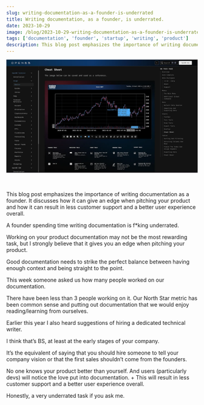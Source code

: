 ```yaml
---
slug: writing-documentation-as-a-founder-is-underrated
title: Writing documentation, as a founder, is underrated.
date: 2023-10-29
image: /blog/2023-10-29-writing-documentation-as-a-founder-is-underrated.png
tags: ['documentation', 'founder', 'startup', 'writing', 'product']
description: This blog post emphasizes the importance of writing documentation as a founder. It discusses how it can give an edge when pitching your product and how it can result in less customer support and a better user experience overall.
---
```


<p align="center">
    <img width="600" src="/blog/2023-10-29-writing-documentation-as-a-founder-is-underrated.png"/>
</p>

<br />

This blog post emphasizes the importance of writing documentation as a founder. It discusses how it can give an edge when pitching your product and how it can result in less customer support and a better user experience overall.

<!-- truncate -->

<div style={{borderTop: '1px solid #0088CC', margin: '1.5em 0'}} />

A founder spending time writing documentation is f*king underrated.

Working on your product documentation may not be the most rewarding task, but I strongly believe that it gives you an edge when pitching your product.

Good documentation needs to strike the perfect balance between having enough context and being straight to the point.

This week someone asked us how many people worked on our documentation.

There have been less than 3 people working on it. Our North Star metric has been common sense and putting out documentation that we would enjoy reading/learning from ourselves.

Earlier this year I also heard suggestions of hiring a dedicated technical writer.

I think that’s BS, at least at the early stages of your company.

It’s the equivalent of saying that you should hire someone to tell your company vision or that the first sales shouldn’t come from the founders.

No one knows your product better than yourself. And users (particularly devs) will notice the love put into documentation. + This will result in less customer support and a better user experience overall.

Honestly, a very underrated task if you ask me.
